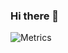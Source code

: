 ### Hi there 👋

![Metrics](https://metrics.lecoq.io/dyakimchuk?template=classic&base.header=0&followup=1&isocalendar=1&languages=1&isocalendar.duration=half-year&languages.ignored=HTML%2C%20CSS&languages.colors=github&languages.threshold=0%25&config.timezone=Europe%2FKiev&config.animated=true)

<!--
Here are some ideas to get you started:

- 🔭 I’m currently working on ...
- 🌱 I’m currently learning ...
- 👯 I’m looking to collaborate on ...
- 🤔 I’m looking for help with ...
- 💬 Ask me about ...
- 📫 How to reach me: ...
- 😄 Pronouns: ...
- ⚡ Fun fact: ...
-->
